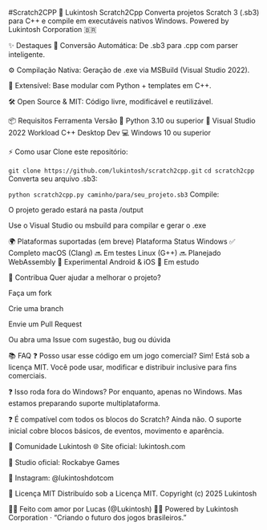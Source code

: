 #Scratch2CPP
🚀 Lukintosh Scratch2Cpp
Converta projetos Scratch 3 (.sb3) para C++ e compile em executáveis nativos Windows.
Powered by Lukintosh Corporation 🇧🇷

✨ Destaques
🔄 Conversão Automática: De .sb3 para .cpp com parser inteligente.

⚙️ Compilação Nativa: Geração de .exe via MSBuild (Visual Studio 2022).

🧱 Extensível: Base modular com Python + templates em C++.

🛠️ Open Source & MIT: Código livre, modificável e reutilizável.

📦 Requisitos
Ferramenta	Versão
🐍 Python	3.10 ou superior
🧰 Visual Studio 2022	Workload C++ Desktop Dev
💻 Windows	10 ou superior

⚡ Como usar
Clone este repositório:

```git clone https://github.com/lukintosh/scratch2cpp.git```
```cd scratch2cpp```
Converta seu arquivo .sb3:


```python scratch2cpp.py caminho/para/seu_projeto.sb3```
Compile:

O projeto gerado estará na pasta /output

Use o Visual Studio ou msbuild para compilar e gerar o .exe

🌍 Plataformas suportadas (em breve)
Plataforma	Status
Windows	✅ Completo
macOS (Clang)	🔜 Em testes
Linux (G++)	🔜 Planejado
WebAssembly	🧪 Experimental
Android & iOS	🧩 Em estudo

🤝 Contribua
Quer ajudar a melhorar o projeto?

Faça um fork

Crie uma branch

Envie um Pull Request

Ou abra uma Issue com sugestão, bug ou dúvida

📚 FAQ
❓ Posso usar esse código em um jogo comercial?
Sim! Está sob a licença MIT. Você pode usar, modificar e distribuir inclusive para fins comerciais.

❓ Isso roda fora do Windows?
Por enquanto, apenas no Windows. Mas estamos preparando suporte multiplataforma.

❓ É compatível com todos os blocos do Scratch?
Ainda não. O suporte inicial cobre blocos básicos, de eventos, movimento e aparência.

💬 Comunidade Lukintosh
🌐 Site oficial: lukintosh.com

💼 Studio oficial: Rockabye Games

📢 Instagram: @lukintoshdotcom

📄 Licença MIT
Distribuído sob a Licença MIT.
Copyright (c) 2025 Lukintosh

👨‍💻 Feito com amor por Lucas (@Lukintosh) 🧠💙
Powered by Lukintosh Corporation · “Criando o futuro dos jogos brasileiros.”
